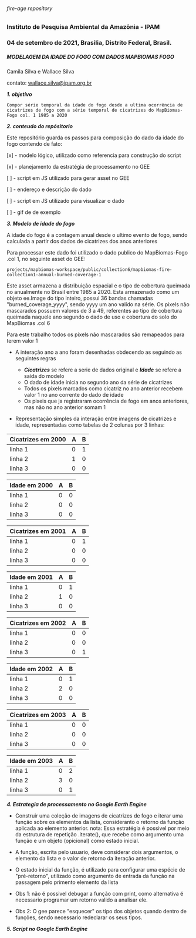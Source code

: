 ###### fire-age repository

 
### Instituto de Pesquisa Ambiental da Amazônia - IPAM
### 04 de setembro de 2021, Brasilia, Distrito Federal, Brasil. 
 
##### MODELAGEM DA IDADE DO FOGO COM DADOS MAPBIOMAS FOGO
 
 
 Camila Silva e Wallace Silva
 
 contato: wallace.silva@ipam.org.br


***1. objetivo***

    Compor série temporal da idade do fogo desde a ultima ocorrência de cicatrizes de fogo com a série temporal de cicatrizes do MapBiomas-Fogo col. 1 1985 a 2020
  
  
***2. conteudo do repósitorio***

Este repositório guarda os passos para composição do dado da idade do fogo contendo de fato:
  
  [x] - modelo lógico, utilizado como referencia para construção do script
  
  [x] - planejamento da estratégia de processamento no GEE
  
  [ ] - script em JS utilizado para gerar asset no GEE
  
  [ ] - endereço e descrição do dado 
  
  [ ] - script em JS utilizado para visualizar o dado
  
  [ ] - gif de de exemplo


***3. Modelo de idade do fogo***


A idade do fogo é a contagem anual desde o ultimo evento de fogo, sendo calculada a partir dos dados de cicatrizes dos anos anteriores


Para processar este dado foi utilizado o dado publico do MapBiomas-Fogo .col 1, no seguinte asset do GEE:

```
projects/mapbiomas-workspace/public/collection6/mapbiomas-fire-collection1-annual-burned-coverage-1
```

Este asset armazena a distribuição espacial e o tipo de cobertura queimada no anualmente no Brasil entre 1985 a 2020.
Esta armazenado como um objeto ee.Image do tipo inteiro, possui 36 bandas chamadas "burned_coverage_yyyy", sendo yyyy um ano valído na série.
Os pixels não mascarados possuem valores de 3 a 49, referentes ao tipo de cobertura queimada naquele ano segundo o dado de uso e cobertura do solo do MapBiomas
.col 6

Para este trabalho todos os pixels não mascarados são remapeados para terem valor 1

- A interação ano a ano foram desenhadas obdecendo as seguindo as seguintes regras
  - ***Cicatrizes*** se refere a serie de dados original e ***Idade*** se refere a saída do modelo
  - O dado de idade inicia no segundo ano da série de cicatrizes 
  - Todos os pixels marcados como cicatriz no ano anterior recebem valor 1 no ano corrente do dado de idade
  - Os pixeis que ja registraram ocorrência de fogo em anos anteriores, mas não no ano anterior somam 1

- Representação simples da interação entre imagens de cicatrizes e idade, representadas como tabelas de 2 colunas por 3 linhas:

Cicatrizes em 2000 | A   | B
---------|--------- | ------
linha 1 |0 | 1
linha 2 |1 | 0
linha 3 |0 | 0

Idade em 2000 | A   | B
---------|--------- | ------
linha 1 |0 | 0
linha 2 |0 | 0
linha 3 |0 | 0

Cicatrizes em 2001 | A   | B
---------|--------- | ------
linha 1 |0 | 1
linha 2 |0 | 0
linha 3 |0 | 0

Idade em 2001 | A   | B
---------|--------- | ------
linha 1 |0 | 1
linha 2 |1 | 0
linha 3 |0 | 0

Cicatrizes em 2002 | A   | B
---------|--------- | ------
linha 1 |0 | 0
linha 2 |0 | 0
linha 3 |0 | 1

Idade em 2002 | A   | B
---------|--------- | ------
linha 1 |0 | 1
linha 2 |2 | 0
linha 3 |0 | 0

Cicatrizes em 2003 | A   | B
---------|--------- | ------
linha 1 |0 | 0
linha 2 |0 | 0
linha 3 |0 | 0

Idade em 2003 | A   | B
---------|--------- | ------
linha 1 |0 | 2
linha 2 |3 | 0
linha 3 |0 | 1


***4. Estrategia de processamento no Google Earth Engine***

- Construir uma coleção de imagens de cicatrizes de fogo e iterar uma função sobre os elementos da lista, consideranto o retorno da função aplicada ao elemento anterior.
nota: Essa estratégia é possivel por meio da estrutura de repetição .iterate(), que recebe como argumento uma função e um objeto (opicional) como estado inicial.

- A função, escrita pelo usuario, deve considerar dois argumentos, o elemento da lista e o valor de retorno da iteração anterior. 

- O estado inicial da função, é utilizado para configurar uma espécie de "pré-retorno", utilizado como  argumento de entrada da função na passagem pelo primento elemento da lista

- Obs 1: não é possivel debugar a função com print, como alternativa é necessario programar um retorno valido a analisar ele.

- Obs 2: O gee parece "esquecer" os tipo dos objetos quando dentro de funções, sendo necessario redeclarar os seus tipos.


***5. Script no Google Earth Engine***


